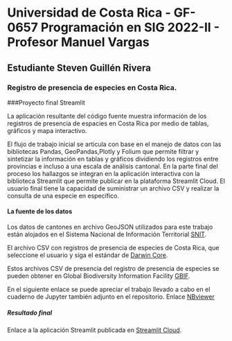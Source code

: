 # Universidad de Costa Rica - GF-0657 Programación en SIG 2022-II - Profesor Manuel Vargas 
## Estudiante Steven Guillén Rivera
### Registro de presencia de especies en Costa Rica.
###Proyecto final Streamlit

La aplicación resultante del código fuente muestra información de los registros de presencia de espacies en Costa Rica por medio de tablas, gráficos y mapa interactivo.

El flujo de trabajo inicial se articula con base en el manejo de datos con las bibliotecas Pandas, GeoPandas,Plotly y Folium que permite filtrar y sintetizar la información en tablas y gráficos dividiendo los registros entre provincias e incluso a una escala de análisis cantonal. En la parte final del proceso los hallazgos se integran en  la aplicación interactiva con la biblioteca Streamlit que permite publicar en la plataforma Streamlit Cloud. El usuario final tiene la capacidad de suministrar un archivo CSV y realizar la consulta de una especie en específico. 

#### La fuente de los datos 
Los datos de cantones en archivo GeoJSON utilizados para este trabajo están alojados en el Sistema Nacional de Información Territorial [SNIT](https://www.snitcr.go.cr/ico_servicios_ogc_info?k=bm9kbzo6NDA=&nombre=SINAC).

El archivo CSV con registros de presencia de especies de Costa Rica, que seleccione el usuario y siga el estándar de  [Darwin Core](https://dwc.tdwg.org/terms/).

Estos archivos CSV de presencia del registro de presencia de especies se pueden obtener en Global Biodiversity Information Facility [GBIF](https://www.gbif.org/occurrence/download/0141580-220831081235567).

En el siguiente enlace se puede apreciar el trabajo llevado a cabo en el cuaderno de Jupyter también adjunto en el repositorio. Enlace [NBviewer](https://nbviewer.org/github/09StevenG/Felinos_Tarea3/blob/main/Felinos_CostaRica.ipynb) 

##### Resultado final 

Enlace a la aplicación Streamlit publicada en [Streamlit Cloud](https://09steveng-final-prin-nlv5y5.streamlit.app/).


